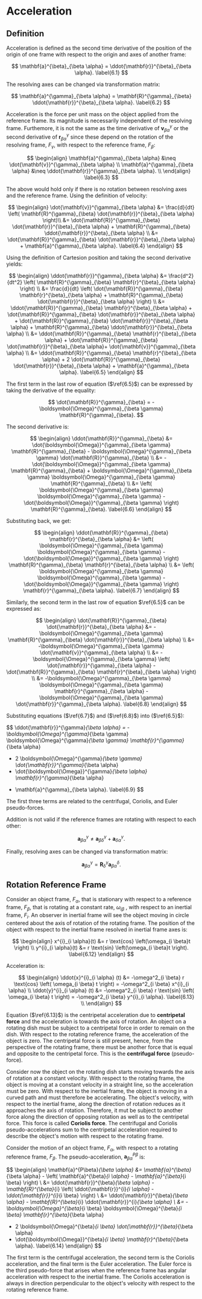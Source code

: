 # Acceleration

## Definition

Acceleration is defined as the second time derivative of the position of the origin of one frame with respect to the origin and axes of another frame:

$$
\mathbf{a}^{\beta}_{\beta \alpha} = \ddot{\mathbf{r}}^{\beta}_{\beta \alpha}. \label{6.1}
$$

The resolving axes can be changed via transformation matrix:

$$
\mathbf{a}^{\gamma}_{\beta \alpha} = \mathbf{R}^{\gamma}_{\beta} \ddot{\mathbf{r}}^{\beta}_{\beta \alpha}. \label{6.2}
$$

Acceleration is the force per unit mass on the object applied from the reference frame. Its magnitude is necessarily independent of the resolving frame. Furthemore, it is 
not the same as the time derivative of $\mathbf{v}^{\gamma}_{\beta \alpha}$ or the second derivative of $\mathbf{r}^{\gamma}_{\beta \alpha}$ since these
depend on the rotation of the resolving frame, $F_{\gamma}$, with respect to the reference frame, $F_\beta$:

$$
\begin{align}
\mathbf{a}^{\gamma}_{\beta \alpha} &\neq \dot{\mathbf{v}}^{\gamma}_{\beta \alpha} \\
\mathbf{a}^{\gamma}_{\beta \alpha} &\neq \ddot{\mathbf{r}}^{\gamma}_{\beta \alpha}. \\
\end{align} \label{6.3}
$$

The above would hold only if there is no rotation between resolving axes and the reference frame. Using the definition of velocity:

$$
\begin{align}
\dot{\mathbf{v}}^{\gamma}_{\beta \alpha} &= \frac{d}{dt} \left( \mathbf{R}^{\gamma}_{\beta} \dot{\mathbf{r}}^{\beta}_{\beta \alpha} \right)\\
&=  \dot{\mathbf{R}}^{\gamma}_{\beta} \dot{\mathbf{r}}^{\beta}_{\beta \alpha} + \mathbf{R}^{\gamma}_{\beta} \ddot{\mathbf{r}}^{\beta}_{\beta \alpha} \\
&= \dot{\mathbf{R}}^{\gamma}_{\beta} \dot{\mathbf{r}}^{\beta}_{\beta \alpha} + \mathbf{a}^{\gamma}_{\beta \alpha}. \label{6.4}
\end{align}
$$

Using the definition of Cartesion position and taking the second derivative yields:

$$
\begin{align}
\ddot{\mathbf{r}}^{\gamma}_{\beta \alpha} &= \frac{d^2}{dt^2} \left( \mathbf{R}^{\gamma}_{\beta} \mathbf{r}^{\beta}_{\beta \alpha} \right) \\
&= \frac{d}{dt} \left( \dot{\mathbf{R}}^{\gamma}_{\beta} \mathbf{r}^{\beta}_{\beta \alpha} + \mathbf{R}^{\gamma}_{\beta} \dot{\mathbf{r}}^{\beta}_{\beta \alpha} \right) \\
&= \ddot{\mathbf{R}}^{\gamma}_{\beta} \mathbf{r}^{\beta}_{\beta \alpha} + \dot{\mathbf{R}}^{\gamma}_{\beta} \dot{\mathbf{r}}^{\beta}_{\beta \alpha} + 
\dot{\mathbf{R}}^{\gamma}_{\beta} \dot{\mathbf{r}}^{\beta}_{\beta \alpha} + \mathbf{R}^{\gamma}_{\beta} \ddot{\mathbf{r}}^{\beta}_{\beta \alpha} \\
&= \ddot{\mathbf{R}}^{\gamma}_{\beta} \mathbf{r}^{\beta}_{\beta \alpha} + \dot{\mathbf{R}}^{\gamma}_{\beta} \dot{\mathbf{r}}^{\beta}_{\beta \alpha}+ \dot{\mathbf{v}}^{\gamma}_{\beta \alpha} \\
&= \ddot{\mathbf{R}}^{\gamma}_{\beta} \mathbf{r}^{\beta}_{\beta \alpha} + 2 \dot{\mathbf{R}}^{\gamma}_{\beta} \dot{\mathbf{r}}^{\beta}_{\beta \alpha} + \mathbf{a}^{\gamma}_{\beta \alpha}. \label{6.5}
\end{align}
$$

The first term in the last row of equation ($\ref{6.5}$) can be expressed by taking the derivative of the equality:

$$
\dot{\mathbf{R}}^{\gamma}_{\beta} = -\boldsymbol{\Omega}^{\gamma}_{\beta \gamma} \mathbf{R}^{\gamma}_{\beta}.
$$

The second derivative is:

$$
\begin{align}
\ddot{\mathbf{R}}^{\gamma}_{\beta} &= \dot{\boldsymbol{\Omega}}^{\gamma}_{\beta \gamma} \mathbf{R}^{\gamma}_{\beta} - \boldsymbol{\Omega}^{\gamma}_{\beta \gamma} \dot{\mathbf{R}}^{\gamma}_{\beta} \\
&= -\dot{\boldsymbol{\Omega}}^{\gamma}_{\beta \gamma} \mathbf{R}^{\gamma}_{\beta} + \boldsymbol{\Omega}^{\gamma}_{\beta \gamma} \boldsymbol{\Omega}^{\gamma}_{\beta \gamma} \mathbf{R}^{\gamma}_{\beta} \\
&= \left( \boldsymbol{\Omega}^{\gamma}_{\beta \gamma} \boldsymbol{\Omega}^{\gamma}_{\beta \gamma} -  \dot{\boldsymbol{\Omega}}^{\gamma}_{\beta \gamma} \right) \mathbf{R}^{\gamma}_{\beta}.
 \label{6.6}
\end{align}
$$

Substituting back, we get:

$$
\begin{align}
\ddot{\mathbf{R}}^{\gamma}_{\beta} \mathbf{r}^{\beta}_{\beta \alpha} &= 
\left( \boldsymbol{\Omega}^{\gamma}_{\beta \gamma} \boldsymbol{\Omega}^{\gamma}_{\beta \gamma} -  \dot{\boldsymbol{\Omega}}^{\gamma}_{\beta \gamma} \right) \mathbf{R}^{\gamma}_{\beta}
\mathbf{r}^{\beta}_{\beta \alpha} \\
&= \left( \boldsymbol{\Omega}^{\gamma}_{\beta \gamma} \boldsymbol{\Omega}^{\gamma}_{\beta \gamma} -  \dot{\boldsymbol{\Omega}}^{\gamma}_{\beta \gamma} \right) \mathbf{r}^{\gamma}_{\beta \alpha}. \label{6.7}
\end{align}
$$

Similarly, the second term in the last row of equation $\ref{6.5}$ can be expressed as:

$$
\begin{align}
\dot{\mathbf{R}}^{\gamma}_{\beta} \dot{\mathbf{r}}^{\beta}_{\beta \alpha} &= -\boldsymbol{\Omega}^{\gamma}_{\beta \gamma} \mathbf{R}^{\gamma}_{\beta} \dot{\mathbf{r}}^{\beta}_{\beta \alpha} \\ 
&= -\boldsymbol{\Omega}^{\gamma}_{\beta \gamma} \dot{\mathbf{v}}^{\gamma}_{\beta \alpha} \\
&= -\boldsymbol{\Omega}^{\gamma}_{\beta \gamma} \left( \dot{\mathbf{r}}^{\gamma}_{\beta \alpha} - \dot{\mathbf{R}}^{\gamma}_{\beta} \mathbf{r}^{\beta}_{\beta \alpha} \right) \\
&= -\boldsymbol{\Omega}^{\gamma}_{\beta \gamma} \boldsymbol{\Omega}^{\gamma}_{\beta \gamma} \mathbf{r}^{\gamma}_{\beta \alpha} - \boldsymbol{\Omega}^{\gamma}_{\beta \gamma} \dot{\mathbf{r}}^{\gamma}_{\beta \alpha}. \label{6.8}
\end{align}
$$

Substituting equations ($\ref{6.7}$) and ($\ref{6.8}$) into ($\ref{6.5}$):

$$
\ddot{\mathbf{r}}^{\gamma}_{\beta \alpha} = -\boldsymbol{\Omega}^{\gamma}_{\beta \gamma} \boldsymbol{\Omega}^{\gamma}_{\beta \gamma} \mathbf{r}^{\gamma}_{\beta \alpha} 
- 2 \boldsymbol{\Omega}^{\gamma}_{\beta \gamma} \dot{\mathbf{r}}^{\gamma}_{\beta \alpha}
- \dot{\boldsymbol{\Omega}}^{\gamma}_{\beta \alpha} \mathbf{r}^{\gamma}_{\beta \alpha}
+ \mathbf{a}^{\gamma}_{\beta \alpha}. \label{6.9}
$$

The first three terms are related to the centrifugal, Coriolis, and Euler pseudo-forces. 

Addition is not valid if the reference frames are rotating with respect to each other:

$$
\mathbf{a}^{\gamma}_{\beta \alpha} \neq \mathbf{a}^{\gamma}_{\beta \delta} + \mathbf{a}^{\gamma}_{\delta \alpha}. \label{6.10}
$$

Finally, resolving axes can be changed via transformation matrix:

$$
\mathbf{a}^{\gamma}_{\beta \alpha} = \mathbf{R}^{\gamma}_{\delta} \mathbf{a}^{\delta}_{\beta \alpha}. \label{6.11}
$$

## Rotation Reference Frame

Consider an object frame, $F_\alpha$, that is stationary with respect to a reference frame, $F_\beta$, that is rotating at a constant rate, $\omega_{ i \beta}$ , with respect to an inertial frame, $F_i$. 
An observer in inertial frame will see the object moving in circle centered about the axis of rotation of the rotating frame. The position of the object with respect
to the inertial frame resolved in
inertial frame axes is:

$$
\begin{align}
x^{i}_{i \alpha}(t) &= r \text{cos} \left(\omega_{i \beta}t \right) \\
y^{i}_{i \alpha}(t) &= r \text{sin} \left(\omega_{i \beta}t \right). \label{6.12}
\end{align}
$$

Acceleration is:

$$
\begin{align}
\ddot{x}^{i}_{i \alpha} (t) &= -\omega^2_{i \beta} r \text{cos} \left( \omega_{i \beta} t \right) = -\omega^2_{i \beta} x^{i}_{i \alpha} \\
\ddot{y}^{i}_{i \alpha} (t) &= -\omega^2_{i \beta} r \text{sin} \left( \omega_{i \beta} t \right) = -\omega^2_{i \beta} y^{i}_{i \alpha}. \label{6.13} \\
\end{align}
$$

Equation ($\ref{6.13}$) is the centripetal acceleration due to <b>centripetal force</b> and the acceleration is towards the axis of rotation. An object on a rotating dish must be subject to a 
centripetal force in order to remain on the dish.  With respect to the rotating reference frame, the acceleration of the object is zero. The centripetal force is still present,
hence, from the perspective of the rotating frame, there must be another force that is equal and opposite to the centripetal force. This is the <b>centrifugal force</b> (pseudo-force).

Consider now the object on the rotating dish starts moving towards the axis of rotation at a constant velocity. With respect to the rotating frame, the object is moving at a constant velocity in
a straight line, so the acceleration must be zero. With respect to the inertial frame, the object is moving in a curved path and must therefore be accelerating. The object's velocity,
with respect to the inertial frame, along the direction of rotation reduces as it approaches the axis of rotation. Therefore, it mut be subject to another force along the direction
of opposing rotation as well as to the centripetal force. This force is called <b>Coriolis force</b>. The centrifugal and Coriolis pseudo-accelerations sum to the centripetal acceleration
required to describe the object's motion with respect to the rotating frame.

Consider the motion of an object frame, $F_\alpha$, with respect to a rotating reference frame, $F_\beta$. The pseudo-acceleration, $\mathbf{a}^{P \beta}_{\beta \alpha}$ is:

$$
\begin{align}
\mathbf{a}^{P\beta}_{\beta \alpha} &= \mathbf{a}^{\beta}_{\beta \alpha} - \left( \mathbf{a}^{\beta}_{i \alpha} - \mathbf{a}^{\beta}_{i \beta} \right) \\
&= \ddot{\mathbf{r}}^{\beta}_{\beta \alpha} - \mathbf{R}^{\beta}_{i} \left( \ddot{\mathbf{r}}^{i}_{i \alpha} - \ddot{\mathbf{r}}^{i}_{i \beta}  \right) \\
&= \ddot{\mathbf{r}}^{\beta}_{\beta \alpha} - \mathbf{R}^{\beta}_{i} \ddot{\mathbf{r}}^{i}_{\beta \alpha} \\
&= -\boldsymbol{\Omega}^{\beta}_{i \beta} \boldsymbol{\Omega}^{\beta}_{i \beta} \mathbf{r}^{\beta}_{\beta \alpha}
- 2 \boldsymbol{\Omega}^{\beta}_{i \beta} \dot{\mathbf{r}}^{\beta}_{\beta \alpha}
- \dot{\boldsymbol{\Omega}}^{\beta}_{i \beta} \mathbf{r}^{\beta}_{\beta \alpha}. \label{6.14}
\end{align}
$$

The first term is the centrifugal acceleration, the second term is the Coriolis acceleration, and the final term is the Euler acceleration. The Euler force
is the third pseudo-force that arises when the reference frame has angular acceleration with respect to the inertial frame. The Coriolis acceleration is always in direction perpendicular
to the object's velocity with respect to the rotating reference frame.